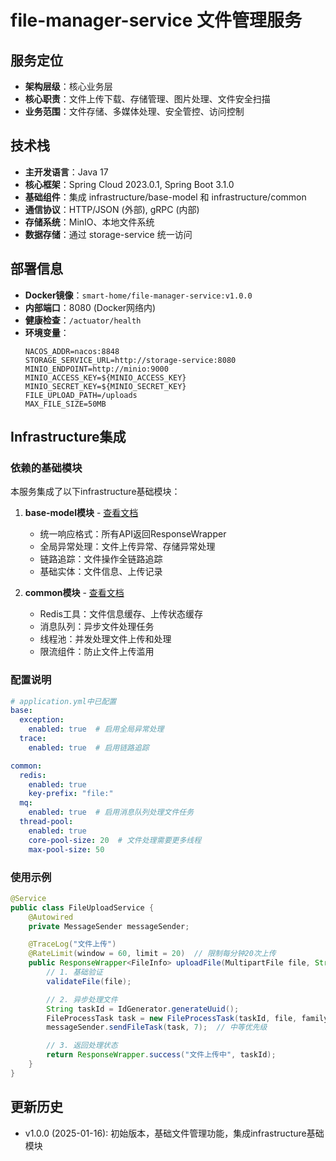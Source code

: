 # file-manager-service 文件管理服务

## 服务定位
- **架构层级**：核心业务层
- **核心职责**：文件上传下载、存储管理、图片处理、文件安全扫描
- **业务范围**：文件存储、多媒体处理、安全管控、访问控制

## 技术栈
- **主开发语言**：Java 17
- **核心框架**：Spring Cloud 2023.0.1, Spring Boot 3.1.0
- **基础组件**：集成 infrastructure/base-model 和 infrastructure/common
- **通信协议**：HTTP/JSON (外部), gRPC (内部)
- **存储系统**：MinIO、本地文件系统
- **数据存储**：通过 storage-service 统一访问

## 部署信息
- **Docker镜像**：`smart-home/file-manager-service:v1.0.0`
- **内部端口**：8080 (Docker网络内)
- **健康检查**：`/actuator/health`
- **环境变量**：
  ```
  NACOS_ADDR=nacos:8848
  STORAGE_SERVICE_URL=http://storage-service:8080
  MINIO_ENDPOINT=http://minio:9000
  MINIO_ACCESS_KEY=${MINIO_ACCESS_KEY}
  MINIO_SECRET_KEY=${MINIO_SECRET_KEY}
  FILE_UPLOAD_PATH=/uploads
  MAX_FILE_SIZE=50MB
  ```

## Infrastructure集成

### 依赖的基础模块
本服务集成了以下infrastructure基础模块：

1. **base-model模块** - [查看文档](../../infrastructure/base-model/README.md)
   - 统一响应格式：所有API返回ResponseWrapper
   - 全局异常处理：文件上传异常、存储异常处理
   - 链路追踪：文件操作全链路追踪
   - 基础实体：文件信息、上传记录

2. **common模块** - [查看文档](../../infrastructure/common/README.md)
   - Redis工具：文件信息缓存、上传状态缓存
   - 消息队列：异步文件处理任务
   - 线程池：并发处理文件上传和处理
   - 限流组件：防止文件上传滥用

### 配置说明
```yaml
# application.yml中已配置
base:
  exception:
    enabled: true  # 启用全局异常处理
  trace:
    enabled: true  # 启用链路追踪

common:
  redis:
    enabled: true
    key-prefix: "file:"
  mq:
    enabled: true  # 启用消息队列处理文件任务
  thread-pool:
    enabled: true
    core-pool-size: 20  # 文件处理需要更多线程
    max-pool-size: 50
```

### 使用示例
```java
@Service
public class FileUploadService {
    @Autowired
    private MessageSender messageSender;

    @TraceLog("文件上传")
    @RateLimit(window = 60, limit = 20)  // 限制每分钟20次上传
    public ResponseWrapper<FileInfo> uploadFile(MultipartFile file, String familyId) {
        // 1. 基础验证
        validateFile(file);

        // 2. 异步处理文件
        String taskId = IdGenerator.generateUuid();
        FileProcessTask task = new FileProcessTask(taskId, file, familyId);
        messageSender.sendFileTask(task, 7);  // 中等优先级

        // 3. 返回处理状态
        return ResponseWrapper.success("文件上传中", taskId);
    }
}
```

## 更新历史
- v1.0.0 (2025-01-16): 初始版本，基础文件管理功能，集成infrastructure基础模块